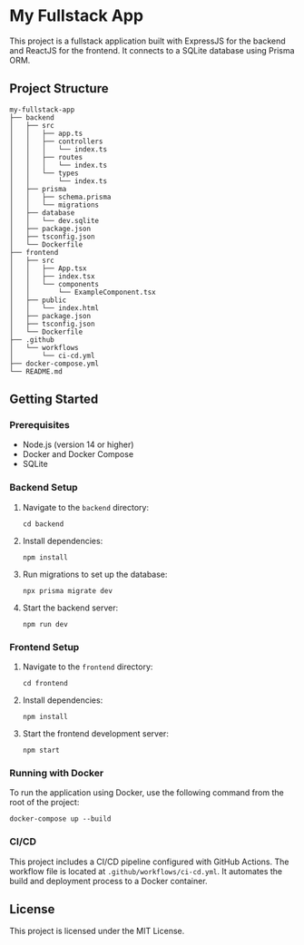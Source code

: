 # My Fullstack App

This project is a fullstack application built with ExpressJS for the backend and ReactJS for the frontend. It connects to a SQLite database using Prisma ORM.

## Project Structure

```
my-fullstack-app
├── backend
│   ├── src
│   │   ├── app.ts
│   │   ├── controllers
│   │   │   └── index.ts
│   │   ├── routes
│   │   │   └── index.ts
│   │   └── types
│   │       └── index.ts
│   ├── prisma
│   │   ├── schema.prisma
│   │   └── migrations
│   ├── database
│   │   └── dev.sqlite
│   ├── package.json
│   ├── tsconfig.json
│   └── Dockerfile
├── frontend
│   ├── src
│   │   ├── App.tsx
│   │   ├── index.tsx
│   │   └── components
│   │       └── ExampleComponent.tsx
│   ├── public
│   │   └── index.html
│   ├── package.json
│   ├── tsconfig.json
│   └── Dockerfile
├── .github
│   └── workflows
│       └── ci-cd.yml
├── docker-compose.yml
└── README.md
```

## Getting Started

### Prerequisites

- Node.js (version 14 or higher)
- Docker and Docker Compose
- SQLite

### Backend Setup

1. Navigate to the `backend` directory:
   ```
   cd backend
   ```

2. Install dependencies:
   ```
   npm install
   ```

3. Run migrations to set up the database:
   ```
   npx prisma migrate dev
   ```

4. Start the backend server:
   ```
   npm run dev
   ```

### Frontend Setup

1. Navigate to the `frontend` directory:
   ```
   cd frontend
   ```

2. Install dependencies:
   ```
   npm install
   ```

3. Start the frontend development server:
   ```
   npm start
   ```

### Running with Docker

To run the application using Docker, use the following command from the root of the project:

```
docker-compose up --build
```

### CI/CD

This project includes a CI/CD pipeline configured with GitHub Actions. The workflow file is located at `.github/workflows/ci-cd.yml`. It automates the build and deployment process to a Docker container.

## License

This project is licensed under the MIT License.